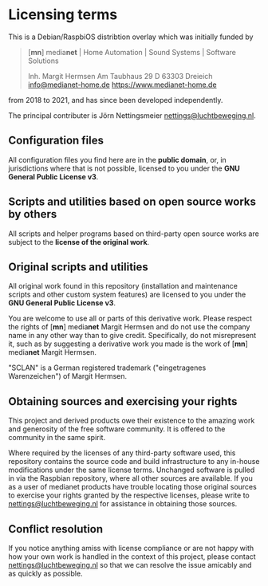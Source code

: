 # Licensing terms

This is a Debian/RaspbiOS distribtion overlay which was initially funded by

> [**mn**] media**net** | Home Automation | Sound Systems | Software Solutions
> 
> Inh. Margit Hermsen
> Am Taubhaus 29
> D 63303 Dreieich
> info@medianet-home.de 
> https://www.medianet-home.de

from 2018 to 2021, and has since been developed independently.

The principal contributer is Jörn Nettingsmeier <nettings@luchtbeweging.nl>.

## Configuration files

All configuration files you find here are in the **public domain**, or, in 
jurisdictions where that is not possible, licensed to you under the
**GNU General Public License v3**.

## Scripts and utilities based on open source works by others

All scripts and helper programs based on third-party open source works are
subject to the **license of the original work**.

## Original scripts and utilities

All original work found in this repository (installation and maintenance
scripts and other custom system features) are licensed to you under the
**GNU General Public License v3**.

You are welcome to use all or parts of this derivative work. Please respect
the rights of [**mn**] media**net** Margit Hermsen and do not use the company
name in any other way than to give credit. Specifically, do not misrepresent
it, such as by suggesting a derivative work you made is the work of [**mn**] 
media**net** Margit Hermsen.

"SCLAN" is a German registered trademark ("eingetragenes Warenzeichen") of
Margit Hermsen.

## Obtaining sources and exercising your rights

This project and derived products owe their existence to the amazing work and
generosity of the free software community. It is offered to the community in
the same spirit.

Where required by the licenses of any third-party software used, this repository
contains the source code and build infrastructure to any in-house modifications
under the same license terms.
Unchanged software is pulled in via the Raspbian repository, where all other
sources are available. If you as a user of medianet products have trouble 
locating those original sources to exercise your rights granted by the 
respective licenses, please write to nettings@luchtbeweging.nl for assistance in
obtaining those sources.

## Conflict resolution

If you notice anything amiss with license compliance or are not happy with how
your own work is handled in the context of this project, please contact
nettings@luchtbeweging.nl so that we can resolve the issue amicably and as
quickly as possible.